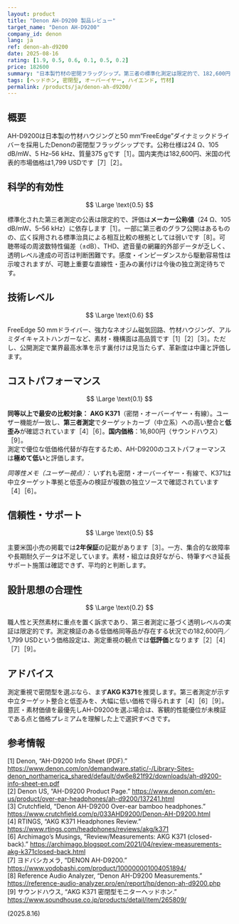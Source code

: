 ```yaml
---
layout: product
title: "Denon AH-D9200 製品レビュー"
target_name: "Denon AH-D9200"
company_id: denon
lang: ja
ref: denon-ah-d9200
date: 2025-08-16
rating: [1.9, 0.5, 0.6, 0.1, 0.5, 0.2]
price: 182600
summary: "日本製竹材の密閉フラッグシップ。第三者の標準化測定は限定的で、182,600円（1,799 USD）に対するコストパフォーマンスは極めて低い（CP=0.1）"
tags: [ヘッドホン, 密閉型, オーバーイヤー, ハイエンド, 竹材]
permalink: /products/ja/denon-ah-d9200/
---
```


## 概要

AH-D9200は日本製の竹材ハウジングと50 mm“FreeEdge”ダイナミックドライバーを採用したDenonの密閉型フラッグシップです。公称仕様は24 Ω、105 dB/mW、5 Hz–56 kHz、質量375 gです［1］。国内実売は182,600円、米国の代表的市場価格は1,799 USDです［7］［2］。

## 科学的有効性

$$ \Large \text{0.5} $$

標準化された第三者測定の公表は限定的で、評価は**メーカー公称値**（24 Ω、105 dB/mW、5–56 kHz）に依存します［1］。一部に第三者のグラフ公開はあるものの、広く採用される標準治具による相互比較の根拠としては弱いです［8］。可聴帯域の周波数特性偏差（±dB）、THD、遮音量の網羅的外部データが乏しく、透明レベル達成の可否は判断困難です。感度・インピーダンスから駆動容易性は示唆されますが、可聴上重要な直線性・歪みの裏付けは今後の独立測定待ちです。

## 技術レベル

$$ \Large \text{0.6} $$

FreeEdge 50 mmドライバー、強力なネオジム磁気回路、竹材ハウジング、アルミダイキャストハンガーなど、素材・機構面は高品質です［1］［2］［3］。ただし、公開測定で業界最高水準を示す裏付けは見当たらず、革新度は中庸と評価します。

## コストパフォーマンス

$$ \Large \text{0.1} $$

**同等以上で最安の比較対象：** **AKG K371**（密閉・オーバーイヤー・有線）。ユーザー機能が一致し、**第三者測定**でターゲットカーブ（中立系）への高い整合と**低歪み**が確認されています［4］［6］。**国内価格**：16,800円（サウンドハウス）［9］。  
測定で優位な低価格代替が存在するため、AH-D9200のコストパフォーマンスは**極めて低い**と評価します。

*同等性メモ（ユーザー視点）：* いずれも密閉・オーバーイヤー・有線で、K371は中立ターゲット準拠と低歪みの検証が複数の独立ソースで確認されています［4］［6］。

## 信頼性・サポート

$$ \Large \text{0.5} $$

主要米国小売の掲載では**2年保証**の記載があります［3］。一方、集合的な故障率や長期耐久データは不足しています。素材・組立は良好ながら、特筆すべき延長サポート施策は確認できず、平均的と判断します。

## 設計思想の合理性

$$ \Large \text{0.2} $$

職人性と天然素材に重点を置く訴求であり、第三者測定に基づく透明レベルの実証は限定的です。測定検証のある低価格同等品が存在する状況での182,600円／1,799 USDという価格設定は、測定重視の観点では**低評価**となります［2］［4］［7］［9］。

## アドバイス

測定重視で密閉型を選ぶなら、まず**AKG K371**を推奨します。第三者測定が示す中立ターゲット整合と低歪みを、大幅に低い価格で得られます［4］［6］［9］。意匠・素材価値を最優先しAH-D9200を選ぶ場合は、客観的性能優位が未検証である点と価格プレミアムを理解した上で選択すべきです。

## 参考情報

[1] Denon, “AH-D9200 Info Sheet (PDF).” https://www.denon.com/on/demandware.static/-/Library-Sites-denon_northamerica_shared/default/dw6e821f92/downloads/ah-d9200-info-sheet-en.pdf  
[2] Denon US, “AH-D9200 Product Page.” https://www.denon.com/en-us/product/over-ear-headphones/ah-d9200/137241.html  
[3] Crutchfield, “Denon AH-D9200 Over-ear bamboo headphones.” https://www.crutchfield.com/p/033AHD9200/Denon-AH-D9200.html  
[4] RTINGS, “AKG K371 Headphones Review.” https://www.rtings.com/headphones/reviews/akg/k371  
[6] Archimago’s Musings, “Review/Measurements: AKG K371 (closed-back).” https://archimago.blogspot.com/2021/04/review-measurements-akg-k371closed-back.html  
[7] ヨドバシカメラ, “DENON AH-D9200.” https://www.yodobashi.com/product/100000001004051894/  
[8] Reference Audio Analyzer, “Denon AH-D9200 Measurements.” https://reference-audio-analyzer.pro/en/report/hp/denon-ah-d9200.php  
[9] サウンドハウス, “AKG K371 密閉型モニターヘッドホン.” https://www.soundhouse.co.jp/products/detail/item/265809/

(2025.8.16)

